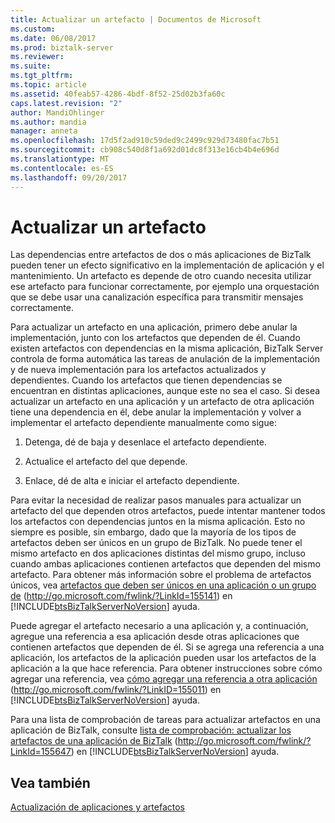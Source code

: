 ```yaml
---
title: Actualizar un artefacto | Documentos de Microsoft
ms.custom: 
ms.date: 06/08/2017
ms.prod: biztalk-server
ms.reviewer: 
ms.suite: 
ms.tgt_pltfrm: 
ms.topic: article
ms.assetid: 40feab57-4286-4bdf-8f52-25d02b3fa60c
caps.latest.revision: "2"
author: MandiOhlinger
ms.author: mandia
manager: anneta
ms.openlocfilehash: 17d5f2ad910c59ded9c2499c929d73480fac7b51
ms.sourcegitcommit: cb908c540d8f1a692d01dc8f313e16cb4b4e696d
ms.translationtype: MT
ms.contentlocale: es-ES
ms.lasthandoff: 09/20/2017
---
```

# <a name="updating-an-artifact"></a>Actualizar un artefacto
Las dependencias entre artefactos de dos o más aplicaciones de BizTalk pueden tener un efecto significativo en la implementación de aplicación y el mantenimiento. Un artefacto es depende de otro cuando necesita utilizar ese artefacto para funcionar correctamente, por ejemplo una orquestación que se debe usar una canalización específica para transmitir mensajes correctamente.  
  
 Para actualizar un artefacto en una aplicación, primero debe anular la implementación, junto con los artefactos que dependen de él. Cuando existen artefactos con dependencias en la misma aplicación, BizTalk Server controla de forma automática las tareas de anulación de la implementación y de nueva implementación para los artefactos actualizados y dependientes. Cuando los artefactos que tienen dependencias se encuentran en distintas aplicaciones, aunque este no sea el caso. Si desea actualizar un artefacto en una aplicación y un artefacto de otra aplicación tiene una dependencia en él, debe anular la implementación y volver a implementar el artefacto dependiente manualmente como sigue:  
  
1.  Detenga, dé de baja y desenlace el artefacto dependiente.  
  
2.  Actualice el artefacto del que depende.  
  
3.  Enlace, dé de alta e iniciar el artefacto dependiente.  
  
 Para evitar la necesidad de realizar pasos manuales para actualizar un artefacto del que dependen otros artefactos, puede intentar mantener todos los artefactos con dependencias juntos en la misma aplicación. Esto no siempre es posible, sin embargo, dado que la mayoría de los tipos de artefactos deben ser únicos en un grupo de BizTalk. No puede tener el mismo artefacto en dos aplicaciones distintas del mismo grupo, incluso cuando ambas aplicaciones contienen artefactos que dependen del mismo artefacto. Para obtener más información sobre el problema de artefactos únicos, vea [artefactos que deben ser únicos en una aplicación o un grupo de](http://go.microsoft.com/fwlink/?LinkId=155141) (http://go.microsoft.com/fwlink/?LinkId=155141) en [!INCLUDE[btsBizTalkServerNoVersion](../includes/btsbiztalkservernoversion-md.md)] ayuda.  
  
 Puede agregar el artefacto necesario a una aplicación y, a continuación, agregue una referencia a esa aplicación desde otras aplicaciones que contienen artefactos que dependen de él. Si se agrega una referencia a una aplicación, los artefactos de la aplicación pueden usar los artefactos de la aplicación a la que hace referencia. Para obtener instrucciones sobre cómo agregar una referencia, vea [cómo agregar una referencia a otra aplicación](http://go.microsoft.com/fwlink/?LinkID=155011) (http://go.microsoft.com/fwlink/?LinkID=155011) en [!INCLUDE[btsBizTalkServerNoVersion](../includes/btsbiztalkservernoversion-md.md)] ayuda.  
  
 Para una lista de comprobación de tareas para actualizar artefactos en una aplicación de BizTalk, consulte [lista de comprobación: actualizar los artefactos de una aplicación de BizTalk](http://go.microsoft.com/fwlink/?LinkId=155647) (http://go.microsoft.com/fwlink/?LinkId=155647) en [!INCLUDE[btsBizTalkServerNoVersion](../includes/btsbiztalkservernoversion-md.md)] ayuda.  
  
## <a name="see-also"></a>Vea también  
 [Actualización de aplicaciones y artefactos](../technical-guides/updating-applications-and-artifacts.md)